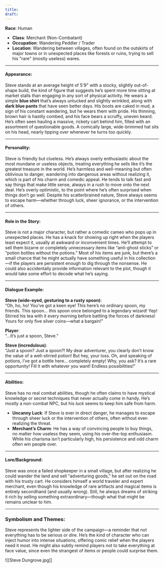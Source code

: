 ```yaml
---
title: 
draft:
---
```

 **Race**: Human
- **Class**: Merchant (Non-Combatant)
- **Occupation**: Wandering Peddler / Trader
- **Location**: Wandering between villages, often found on the outskirts of major towns or in unexpected places like forests or ruins, trying to sell his "rare" (mostly useless) wares.

---

#### **Appearance**:

Steve stands at an average height of 5'9" with a stocky, slightly out-of-shape build, the kind of figure that suggests he’s spent more time sitting at market stalls than engaging in any sort of physical activity. He wears a simple **blue shirt** that’s always untucked and slightly wrinkled, along with **dark blue pants** that have seen better days. His boots are caked in mud, a sign of his constant wandering, but he wears them with pride. His thinning, brown hair is hastily combed, and his face bears a scruffy, uneven beard. He’s often seen hauling a massive, rickety cart behind him, filled with an assortment of questionable goods. A comically large, wide-brimmed hat sits on his head, nearly tipping over whenever he turns too quickly.

---

#### **Personality**:

Steve is friendly but clueless. He’s always overly enthusiastic about the most mundane or useless objects, treating everything he sells like it’s the greatest treasure in the world. He’s harmless and well-meaning but often oblivious to danger, wandering into dangerous areas without realizing it, which is part of his charm and comedic appeal. He tends to talk fast and say things that make little sense, always in a rush to move onto the next deal. He’s overly optimistic, to the point where he’s often surprised when things don’t go well. Despite his scatterbrained nature, Steve always seems to escape harm—whether through luck, sheer ignorance, or the intervention of others.

---

#### **Role in the Story**:

Steve is not a major character, but rather a comedic cameo who pops up in unexpected places. He has a knack for showing up right when the players least expect it, usually at awkward or inconvenient times. He’ll attempt to sell them bizarre or completely unnecessary items like “anti-ghost sticks” or “potion bottles without the potions.” Most of his items are junk, but there’s a small chance that he might actually have something useful in his collection—if the players are persistent enough to dig through the nonsense. He could also accidentally provide information relevant to the plot, though it would take some effort to decode what he’s saying.

---

#### **Dialogue Example**:

**Steve (wide-eyed, gesturing to a rusty spoon)**:  
“Oh, ho, ho! You’ve got a keen eye! This here’s no ordinary spoon, my friends. This spoon... _this_ spoon once belonged to a legendary wizard! Yep! Stirred his tea with it every morning before battling the forces of darkness! Yours for only five silver coins—what a bargain!”

**Player**:  
“…It’s just a spoon, Steve.”

**Steve (incredulous)**:  
“Just a spoon? Just a spoon?! My dear adventurer, you clearly don’t know the value of a well-stirred potion! But hey, your loss. Oh, and speaking of potions, I’ve got a bottle here… completely empty! Why, you ask? It’s a rare opportunity! Fill it with whatever you want! Endless possibilities!”

---

#### **Abilities**:

Steve has no real combat abilities, though he often claims to have mystical knowledge or secret techniques that never actually come in handy. He’s mostly a non-combat NPC, but his _luck_ seems to keep him safe from harm.

- **Uncanny Luck**: If Steve is ever in direct danger, he manages to escape through sheer luck or the intervention of others, often without even realizing the threat.
- **Merchant’s Charm**: He has a way of convincing people to buy things, no matter how useless they seem, using his over-the-top enthusiasm. While his charisma isn’t particularly high, his persistence and odd charm often win people over.

---

#### **Lore/Background**:

Steve was once a failed shopkeeper in a small village, but after realizing he could wander the land and sell “adventuring goods,” he set out on the road with his trusty cart. He considers himself a world traveler and expert merchant, even though his knowledge of rare artifacts and magical items is entirely secondhand (and usually wrong). Still, he always dreams of striking it rich by selling something extraordinary—though what that might be remains unclear to him.

---

### **Symbolism and Themes**:

Steve represents the lighter side of the campaign—a reminder that not everything has to be serious or dire. He’s the kind of character who can inject humor into intense situations, offering comic relief when the players need it most. He might also subtly remind players not to take everything at face value, since even the strangest of items or people could surprise them.

![[Steve Dungrove.jpg]]